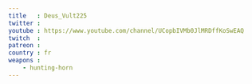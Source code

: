 ```yaml
---
title   : Deus_Vult225
twitter :
youtube : https://www.youtube.com/channel/UCopbIVMb0JlMRDffKoSwEAQ
twitch  :
patreon :
country : fr
weapons :
    - hunting-horn
---
```

